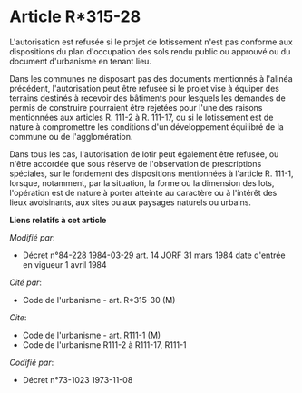 # Article R*315-28

L'autorisation est refusée si le projet de lotissement n'est pas conforme aux dispositions du plan d'occupation des sols
rendu public ou approuvé ou du document d'urbanisme en tenant lieu.

Dans les communes ne disposant pas des documents mentionnés à l'alinéa précédent, l'autorisation peut être refusée si le
projet vise à équiper des terrains destinés à recevoir des bâtiments pour lesquels les demandes de permis de construire
pourraient être rejetées pour l'une des raisons mentionnées aux articles R. 111-2 à R. 111-17, ou si le lotissement est de
nature à compromettre les conditions d'un développement équilibré de la commune ou de l'agglomération.

Dans tous les cas, l'autorisation de lotir peut également être refusée, ou n'être accordée que sous réserve de l'observation
de prescriptions spéciales, sur le fondement des dispositions mentionnées à l'article R. 111-1, lorsque, notamment, par la
situation, la forme ou la dimension des lots, l'opération est de nature à porter atteinte au caractère ou à l'intérêt des
lieux avoisinants, aux sites ou aux paysages naturels ou urbains.

**Liens relatifs à cet article**

_Modifié par_:

  - Décret n°84-228 1984-03-29 art. 14 JORF 31 mars 1984 date d'entrée en vigueur 1 avril 1984

_Cité par_:

  - Code de l'urbanisme - art. R*315-30 (M)

_Cite_:

  - Code de l'urbanisme - art. R111-1 (M)
  - Code de l'urbanisme R111-2 à R111-17, R111-1

_Codifié par_:

  - Décret n°73-1023 1973-11-08
